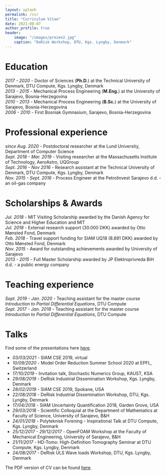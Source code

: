 ```yaml
---
layout: splash
permalink: /cv/
title: "Curriculum Vitae"
date: 2021-08-07
author_profile: true
header:
    image: "/images/prezen2.jpg"
    caption: "DeRisk Workshop, DTU, Kgs. Lyngby, Denmark"
---
```


# Education
*2017 - 2020* - Doctor of Sciences (**Ph.D.**) at the Technical University of Denmark, DTU Compute, Kgs. Lyngby, Denmark<br/>
*2013 - 2015* - Mechanical Process Engineering (**M.Eng.**) at the University of Sarajevo, Bosnia-Herzegovina<br/>
*2010 - 2013* - Mechanical Process Engineering (**B.Sc.**) at the University of Sarajevo, Bosnia-Herzegovina<br/>
*2006 - 2010* - First Bosniak Gymnasium, Sarajevo, Bosnia-Herzegovina

# Professional experience
*since Aug. 2020* - Postdoctoral researcher at the Lund University, Department of Computer Science<br/>
*Sept. 2018 - Mar. 2019* - Visiting researcher at the Massachusetts Institute of Technology, AeroAstro, UQGroup<br/>
*Sept. 2016 - Nov 2016* - Research assistant at the Technical University of Denmark, DTU Compute, Kgs. Lyngby, Denmark<br/>
*Nov. 2015 - Sept. 2016* - Process Engineer at the Petrolinvest Sarajevo d.d. - an oil-gas company

# Scholarships & Awards
*Jul. 2018* - MIT Visiting Scholarship awarded by the Danish Agency for Science and Higher Education and MIT<br/>
*Jul. 2018* - External research support (30.000 DKK) awarded by Otto Mønsted Fond, Denmark<br/>
*Feb. 2018* - Travel support funding for SIAM UQ18 (8.891 DKK) awarded by Otto Mønsted Fond, Denmark<br/>
*Nov. 2015* - Award for outstanding achievements awarded by University of Sarajevo<br/>
*2013 - 2015* - Full Master Scholarship awarded by JP Elektroprivreda BiH d.d. - a public energy company<br/>

# Teaching experience
*Sept. 2019 - Jan. 2020* - Teaching assistant for the master course *Introduction to Partial Differential Equations*, DTU Compute<br/>
*Sept. 2017 - Jan. 2018* - Teaching assistant for the master course *Introduction to Partial Differential Equations*, DTU Compute

# Talks
 <i class="fas fa-file-pdf"></i> Find some of the presentations here [here](https://www.dropbox.com/sh/579hj6fe7ygei4s/AABb3BlW1sUm_g3LMTa6aWBwa?dl=0).

* *03/03/2021* - SIAM CSE 2019, virtual<br/>
* *10/09/2020* - Model Order Reduction Summer School 2020 at EPFL, Switzerland<br/>
* *17/10/2019* - Invitation talk, Stochastic Numerics Group, KAUST, KSA<br/>
* *29/08/2019* - DeRisk Industrial Dissemination Workshop, Kgs. Lyngby, Denmark<br/>
* *28/02/2019* - SIAM CSE 2019, Spokane, USA<br/>
* *22/08/2018* - DeRisk Industrial Dissemination Workshop, DTU, Kgs. Lyngby, Denmark<br/>
* *17/04/2018* - SIAM Uncertainty Quantification 2018, Garden Grove, USA<br/>
* *29/03/2018* - Scientific Colloquial at the Department of Mathematics at Faculty of Science, University of Sarajevo, B&H<br/>
* *24/01/2018* - Polyteknisk Forening - Inspirational Talk at DTU Compute, Kgs. Lyngby, Denmark<br/>
* *25/12/2017 - 29/12/2017* - OpenFOAM Workshop at the Faculty of Mechanical Engineering, University of Sarajevo, B&H<br/>
* *21/11/2017* - HD-Tomo: High-Definition Tomography Seminar at DTU Compute, Kgs. Lyngby, Denmark<br/>
* *24/08/2017* - DeRisk ULS Wave loads Workshop, DTU, Kgs. Lyngby, Denmark<br/>

 <i class="fas fa-file-pdf"></i> The PDF version of CV can be found [here](https://www.dropbox.com/s/v8gr68ygr1imdit/CV_Kenan_Sehic.pdf?dl=0).
